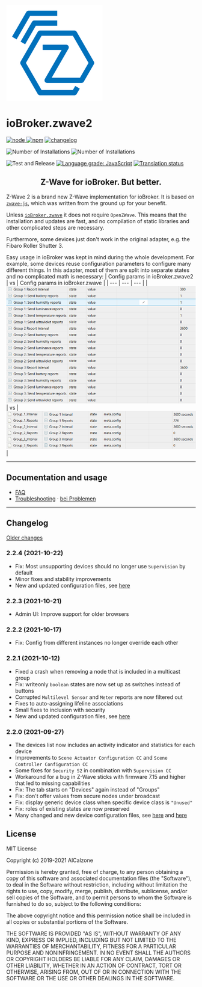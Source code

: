 ![Logo](admin/zwave2.svg)

# ioBroker.zwave2

[![node](https://img.shields.io/node/v/iobroker.zwave2.svg)
![npm](https://img.shields.io/npm/v/iobroker.zwave2.svg)](https://www.npmjs.com/package/iobroker.zwave2)
[![changelog](https://img.shields.io/badge/read-Changelog-informational)](CHANGELOG.md)

![Number of Installations](http://iobroker.live/badges/zwave2-installed.svg)
![Number of Installations](http://iobroker.live/badges/zwave2-stable.svg)

![Test and Release](https://github.com/AlCalzone/iobroker.zwave2/workflows/Test%20and%20Release/badge.svg)
[![Language grade: JavaScript](https://img.shields.io/lgtm/grade/javascript/g/AlCalzone/ioBroker.zwave2.svg?logo=lgtm&logoWidth=18)](https://lgtm.com/projects/g/AlCalzone/ioBroker.zwave2/context:javascript)
[![Translation status](https://weblate.iobroker.net/widgets/adapters/-/zwave2/svg-badge.svg)](https://weblate.iobroker.net/engage/adapters/?utm_source=widget)

<h2 align="center">Z-Wave for ioBroker. But better.</h3>

Z-Wave 2 is a brand new Z-Wave implementation for ioBroker. It is based on [`zwave-js`](https://github.com/AlCalzone/node-zwave-js), which was written from the ground up for your benefit.

Unless [`ioBroker.zwave`](https://github.com/ioBroker/ioBroker.zwave/) it does not require `OpenZWave`. This means that the installation and updates are fast, and no compilation of static libraries and other complicated steps are necessary.

Furthermore, some devices just don't work in the original adapter, e.g. the Fibaro Roller Shutter 3.

Easy usage in ioBroker was kept in mind during the whole development. For example, some devices reuse configuration parameters to configure many different things. In this adapter, most of them are split into separate states and no complicated math is necessary:
| Config params in ioBroker.zwave2 | vs | Config params in ioBroker.zwave |
| --- | --- | --- |
| ![](docs/de/images/config-params.png) | vs | ![](docs/de/images/config-params-legacy.png) |

---

## Documentation and usage
* [FAQ](docs/en/FAQ.md)
* [Troubleshooting](docs/en/troubleshooting.md) · [bei Problemen](docs/de/bei-problemen.md)

---

## Changelog
[Older changes](CHANGELOG_OLD.md)
<!--
	Placeholder for next versions:
	### __WORK IN PROGRESS__
-->
### 2.2.4 (2021-10-22)
* Fix: Most unsupporting devices should no longer use `Supervision` by default
* Minor fixes and stability improvements
* New and updated configuration files, see [here](https://github.com/zwave-js/node-zwave-js/releases/tag/v8.5.1)

### 2.2.3 (2021-10-21)
* Admin UI: Improve support for older browsers

### 2.2.2 (2021-10-17)
* Fix: Config from different instances no longer override each other

### 2.2.1 (2021-10-12)
* Fixed a crash when removing a node that is included in a multicast group
* Fix: writeonly `boolean` states are now set up as switches instead of buttons
* Corrupted `Multilevel Sensor` and `Meter` reports are now filtered out
* Fixes to auto-assigning lifeline associations
* Small fixes to inclusion with security
* New and updated configuration files, see [here](https://github.com/zwave-js/node-zwave-js/releases/tag/v8.5.0)

### 2.2.0 (2021-09-27)
* The devices list now includes an activity indicator and statistics for each device
* Improvements to `Scene Actuator Configuration CC` and `Scene Controller Configuration CC`
* Some fixes for `Security S2` in combination with `Supervision CC`
* Workaround for a bug in Z-Wave sticks with firmware 7.15 and higher that led to missing capabilities
* Fix: The tab starts on "Devices" again instead of "Groups"
* Fix: don't offer values from secure nodes under broadcast
* Fix: display generic device class when specific device class is `"Unused"`
* Fix: roles of existing states are now preserved
* Many changed and new device configuration files, see [here](https://github.com/zwave-js/node-zwave-js/releases/tag/v8.4.0) and [here](https://github.com/zwave-js/node-zwave-js/releases/tag/v8.4.1)

## License

MIT License

Copyright (c) 2019-2021 AlCalzone

Permission is hereby granted, free of charge, to any person obtaining a copy
of this software and associated documentation files (the "Software"), to deal
in the Software without restriction, including without limitation the rights
to use, copy, modify, merge, publish, distribute, sublicense, and/or sell
copies of the Software, and to permit persons to whom the Software is
furnished to do so, subject to the following conditions:

The above copyright notice and this permission notice shall be included in all
copies or substantial portions of the Software.

THE SOFTWARE IS PROVIDED "AS IS", WITHOUT WARRANTY OF ANY KIND, EXPRESS OR
IMPLIED, INCLUDING BUT NOT LIMITED TO THE WARRANTIES OF MERCHANTABILITY,
FITNESS FOR A PARTICULAR PURPOSE AND NONINFRINGEMENT. IN NO EVENT SHALL THE
AUTHORS OR COPYRIGHT HOLDERS BE LIABLE FOR ANY CLAIM, DAMAGES OR OTHER
LIABILITY, WHETHER IN AN ACTION OF CONTRACT, TORT OR OTHERWISE, ARISING FROM,
OUT OF OR IN CONNECTION WITH THE SOFTWARE OR THE USE OR OTHER DEALINGS IN THE
SOFTWARE.
